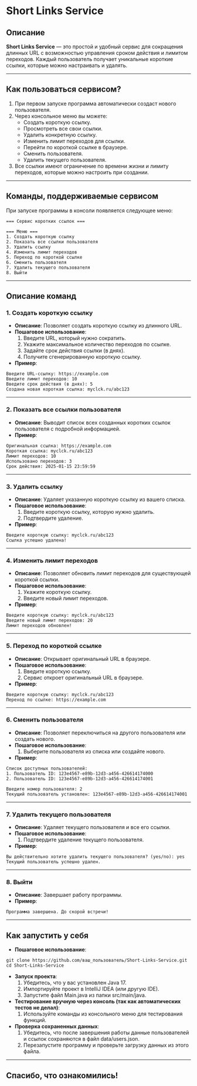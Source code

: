 # Short Links Service

## Описание
**Short Links Service** — это простой и удобный сервис для сокращения длинных URL с возможностью управления сроком действия и лимитом переходов. Каждый пользователь получает уникальные короткие ссылки, которые можно настраивать и удалять.

---

## Как пользоваться сервисом?

1. При первом запуске программа автоматически создаст нового пользователя.
2. Через консольное меню вы можете:
    - Создать короткую ссылку.
    - Просмотреть все свои ссылки.
    - Удалить конкретную ссылку.
    - Изменить лимит переходов для ссылки.
    - Перейти по короткой ссылке в браузере.
    - Сменить пользователя.
    - Удалить текущего пользователя.
3. Все ссылки имеют ограничение по времени жизни и лимиту переходов, которые можно настроить при создании.

---

## Команды, поддерживаемые сервисом

При запуске программы в консоли появляется следующее меню:

```plaintext
=== Сервис коротких ссылок ===

=== Меню ===
1. Создать короткую ссылку
2. Показать все ссылки пользователя
3. Удалить ссылку
4. Изменить лимит переходов
5. Переход по короткой ссылке
6. Сменить пользователя
7. Удалить текущего пользователя
8. Выйти
```

---

## Описание команд

### 1. Создать короткую ссылку
- **Описание**: Позволяет создать короткую ссылку из длинного URL.
- **Пошаговое использование**:
  1. Введите URL, который нужно сократить.
  2. Укажите максимальное количество переходов по ссылке.
  3. Задайте срок действия ссылки (в днях).
  4. Получите сгенерированную короткую ссылку.
- **Пример**:

```plaintext
Введите URL-ссылку: https://example.com
Введите лимит переходов: 10
Введите срок действия (в днях): 5
Создана новая короткая ссылка: myclck.ru/abc123
```
---

### 2. Показать все ссылки пользователя
- **Описание**: Выводит список всех созданных коротких ссылок пользователя с подробной информацией.
- **Пример**:

```plaintext
Оригинальная ссылка: https://example.com
Короткая ссылка: myclck.ru/abc123
Лимит переходов: 10
Использовано переходов: 3
Срок действия: 2025-01-15 23:59:59
```

---

### 3. Удалить ссылку
- **Описание**: Удаляет указанную короткую ссылку из вашего списка.
- **Пошаговое использование**:
  1. Введите короткую ссылку, которую нужно удалить.
  2. Подтвердите удаление.
- **Пример**:

```plaintext
Введите короткую ссылку: myclck.ru/abc123
Ссылка успешно удалена!
```

---

### 4. Изменить лимит переходов
- **Описание**: Позволяет обновить лимит переходов для существующей короткой ссылки.
- **Пошаговое использование**:
    1. Укажите короткую ссылку.
    2. Введите новый лимит переходов.
- **Пример**:

```plaintext
Введите короткую ссылку: myclck.ru/abc123
Введите новый лимит переходов: 20
Лимит переходов обновлен!
```

---

### 5. Переход по короткой ссылке
- **Описание**: Открывает оригинальный URL в браузере.
- **Пошаговое использование**:
    1. Введите короткую ссылку.
    2. Сервис откроет оригинальный URL в браузере.
- **Пример**:

```plaintext
Введите короткую ссылку: myclck.ru/abc123
Переход по ссылке: https://example.com
```

---

### 6. Сменить пользователя
- **Описание**: Позволяет переключиться на другого пользователя или создать нового.
- **Пошаговое использование**:
    1. Выберите пользователя из списка или создайте нового.
- **Пример**:

```plaintext
Список доступных пользователей:
1. Пользователь ID: 123e4567-e89b-12d3-a456-426614174000
2. Пользователь ID: 123e4567-e89b-12d3-a456-426614174001

Введите номер пользователя: 2
Текущий пользователь установлен: 123e4567-e89b-12d3-a456-426614174001
```

---

### 7. Удалить текущего пользователя
- **Описание**: Удаляет текущего пользователя и все его ссылки.
- **Пошаговое использование**:
    1. Подтвердите удаление текущего пользователя.
- **Пример**:

```plaintext
Вы действительно хотите удалить текущего пользователя? (yes/no): yes
Текущий пользователь успешно удален.
```

---

### 8. Выйти
- **Описание**: Завершает работу программы.
- **Пример**:

```plaintext
Программа завершена. До скорой встречи!
```

---

## Как запустить у себя
- **Пошаговое использование**:
```plaintext
git clone https://github.com/ваш_пользователь/Short-Links-Service.git
cd Short-Links-Service
```
- **Запуск проекта**:
    1. Убедитесь, что у вас установлен Java 17.
    2. Импортируйте проект в IntelliJ IDEA (или другую IDE).
    3. Запустите файл Main.java из папки src/main/java.
- **Тестирование вручную через консоль (так как автоматических тестов не делал)**:
    1. Используйте команды из консольного меню для тестирования функций.
- **Проверка сохраненных данных**:
    1. Убедитесь, что после завершения работы данные пользователей и ссылок сохраняются в файл data/users.json.
    2. Перезапустите программу и проверьте загрузку данных из этого файла.

---

## Спасибо, что ознакомились!